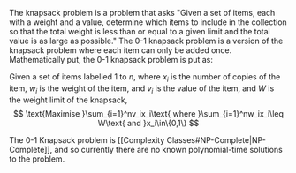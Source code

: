 The knapsack problem is a problem that asks "Given a set of items, each with a weight and a value, determine which items to include in the collection so that the total weight is less than or equal to a given limit and the total value is as large as possible." The 0-1 knapsack problem is a version of the knapsack problem where each item can only be added once. Mathematically put, the 0-1 knapsack problem is put as:

Given a set of items labelled 1 to $n$, where $x_i$ is the number of copies of the item, $w_i$ is the weight of the item, and $v_i$ is the value of the item, and $W$ is the weight limit of the knapsack,
$$
\text{Maximise }\sum_{i=1}^nv_ix_i\text{ where }\sum_{i=1}^nw_ix_i\leq W\text{ and }x_i\in\{0,1\}
$$

The 0-1 Knapsack problem is [[Complexity Classes#NP-Complete|NP-Complete]], and so currently there are no known polynomial-time solutions to the problem.